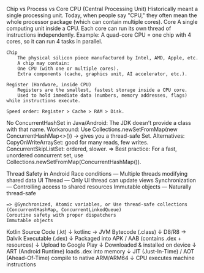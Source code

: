 Chip vs Process vs Core
	CPU (Central Processing Unit)
		Historically meant a single processing unit.
		Today, when people say "CPU," they often mean the whole processor package (which can contain multiple cores).
	Core
		A single computing unit inside a CPU.
		Each core can run its own thread of instructions independently.
		Example: A quad-core CPU = one chip with 4 cores, so it can run 4 tasks in parallel.

	Chip
		The physical silicon piece manufactured by Intel, AMD, Apple, etc.
		A chip may contain:
		One CPU (with one or multiple cores).
		Extra components (cache, graphics unit, AI accelerator, etc.).

	Register (Hardware, inside CPU)
		Registers are the smallest, fastest storage inside a CPU core.
		Used to hold immediate data (numbers, memory addresses, flags) while instructions execute.

	Speed order: Register > Cache > RAM > Disk.

No ConcurrentHashSet in Java/Android: The JDK doesn’t provide a class with that name.
 	Workaround: Use Collections.newSetFromMap(new ConcurrentHashMap<>()) → gives you a thread-safe Set.
 	Alternatives:
 		CopyOnWriteArraySet: good for many reads, few writes.
 		ConcurrentSkipListSet: ordered, slower.
 => Best practice: For a fast, unordered concurrent set, use Collections.newSetFromMap(ConcurrentHashMap()).

Thread Safety in Android
	Race conditions — Multiple threads modifying shared data
	UI Thread — Only UI thread can update views
	Synchronization — Controlling access to shared resources
	Immutable objects — Naturally thread-safe

	=> @Synchronized, Atomic variables, or Use thread-safe collections (ConcurrentHashMap, ConcurrentLinkedQueue)
	Coroutine safety with proper dispatchers
	Immutable objects

Kotlin Source Code (.kt)
      ↓ kotlinc → JVM Bytecode (.class)
      ↓ D8/R8 → Dalvik Executable (.dex)
      ↓ Packaged into APK / AAB (contains .dex + resources)
      ↓ Upload to Google Play
      ↓ Downloaded & installed on device
      ↓ ART (Android Runtime) loads .dex into memory
      ↓ JIT (Just-In-Time) / AOT (Ahead-Of-Time) compile to native ARM/ARM64
      ↓ CPU executes machine instructions